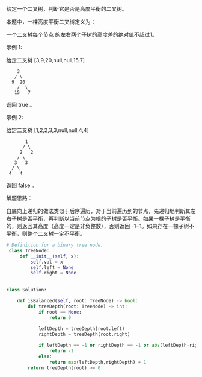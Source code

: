 给定一个二叉树，判断它是否是高度平衡的二叉树。

本题中，一棵高度平衡二叉树定义为：

一个二叉树每个节点 的左右两个子树的高度差的绝对值不超过1。

示例 1:

给定二叉树 [3,9,20,null,null,15,7]

        3
       / \
      9  20
        /  \
       15   7                    

返回 true 。

示例 2:

给定二叉树 [1,2,2,3,3,null,null,4,4]

           1
          / \
         2   2
        / \
       3   3
      / \
     4   4


返回 false 。



解题思路：

 自底向上递归的做法类似于后序遍历，对于当前遍历到的节点，先递归地判断其左右子树是否平衡，再判断以当前节点为根的子树是否平衡。如果一棵子树是平衡的，则返回其高度（高度一定是非负整数），否则返回 -1−1。如果存在一棵子树不平衡，则整个二叉树一定不平衡。

```python
# Definition for a binary tree node.
 class TreeNode:
     def __init__(self, x):
         self.val = x
         self.left = None
         self.right = None
         
         
class Solution:

    def isBalanced(self, root: TreeNode) -> bool:
        def treeDepth(root: TreeNode) -> int:
            if root == None:
                return 0
            
            leftDepth = treeDepth(root.left)
            rightDepth = treeDepth(root.right)

            if leftDepth == -1 or rightDepth == -1 or abs(leftDepth-rightDepth) > 1:
                return -1
            else:
                return max(leftDepth,rightDepth) + 1
        return treeDepth(root) >= 0
```

